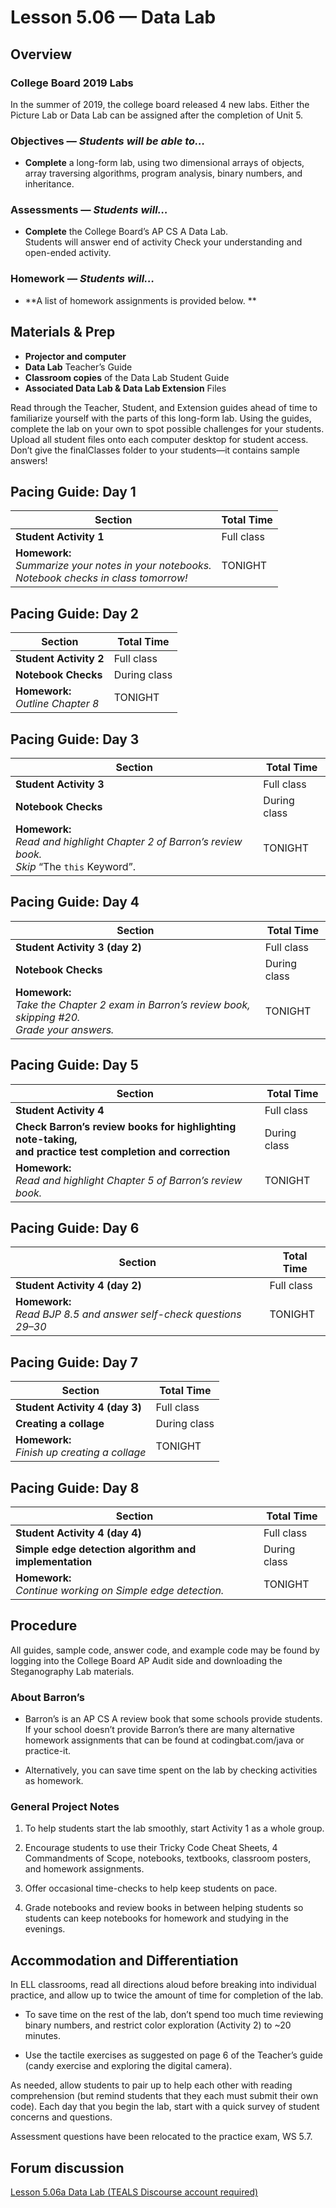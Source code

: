 Lesson 5.06 — Data Lab
====================================================================================================

Overview
--------
### College Board 2019 Labs
In the summer of 2019, the college board released 4 new labs.  Either the Picture Lab or Data Lab can be assigned after the completion of Unit 5.

### Objectives — _Students will be able to…_
- **Complete** a long-form lab, using two dimensional arrays of objects, array traversing algorithms, program analysis, binary numbers, and inheritance.

### Assessments — _Students will…_
- **Complete** the College Board’s AP CS A Data Lab.<br>Students will answer end of activity Check your understanding and open-ended activity.

### Homework — _Students will…_
- **A list of homework assignments is provided below. **


Materials & Prep
----------------
- **Projector and computer**
- **Data Lab** Teacher’s Guide
- **Classroom copies** of the Data Lab Student Guide
- **Associated Data Lab & Data Lab Extension** Files


Read through the Teacher, Student, and Extension guides ahead of time to familiarize yourself with
the parts of this long-form lab. Using the guides, complete the lab on your own to spot possible
challenges for your students. Upload all student files onto each computer desktop for student
access. Don’t give the finalClasses folder to your students—it contains sample answers!


Pacing Guide: Day 1
-------------------
| Section                    | Total Time
|----------------------------|-----------
| **Student Activity 1**     | Full class
| **Homework:**<br>_Summarize your notes in your notebooks.<br>Notebook checks in class tomorrow!_ | TONIGHT


Pacing Guide: Day 2
-------------------
| Section                          | Total Time
|----------------------------------|-----------
| **Student Activity 2**           | Full class
| **Notebook Checks**              | During class
| **Homework:**<br>_Outline Chapter 8_ | TONIGHT


Pacing Guide: Day 3
-------------------
| Section                | Total Time
|------------------------|-----------
| **Student Activity 3** | Full class
| **Notebook Checks**    | During class
| **Homework:**<br>_Read and highlight Chapter 2 of Barron’s review book.<br>Skip_ “The `this` Keyword”. | TONIGHT


Pacing Guide: Day 4
-------------------
| Section                        | Total Time
|--------------------------------|-----------
| **Student Activity 3 (day 2)** | Full class
| **Notebook Checks**            | During class
| **Homework:**<br>_Take the Chapter 2 exam in Barron’s review book, skipping \#20.<br>Grade your answers._ | TONIGHT


Pacing Guide: Day 5
-------------------
| Section                           | Total Time
|-----------------------------------|-----------
| **Student Activity 4**            | Full class
| **Check Barron’s review books for highlighting note-taking,<br>and practice test completion and correction** | During class
| **Homework:**<br>_Read and highlight Chapter 5 of Barron’s review book._ | TONIGHT


Pacing Guide: Day 6
-------------------

| Section                        | Total Time
|--------------------------------|-----------
| **Student Activity 4 (day 2)** | Full class
| **Homework:**<br>_Read BJP 8.5 and answer self-check questions 29–30_  | TONIGHT


Pacing Guide: Day 7
-------------------
| Section                                         | Total Time
|-------------------------------------------------|-----------
| **Student Activity 4 (day 3)**                  | Full class
| **Creating a collage**                          | During class
| **Homework:**<br>_Finish up creating a collage_ | TONIGHT


Pacing Guide: Day 8
-------------------
| Section                                                       | Total Time
|---------------------------------------------------------------|-----------
| **Student Activity 4 (day 4)**                                | Full class
| **Simple edge detection algorithm and implementation**        | During class
| **Homework:**<br>_Continue working on Simple edge detection._ | TONIGHT


Procedure
---------
All guides, sample code, answer code, and example code may be found by logging into the College Board AP Audit side and downloading the Steganography Lab materials.

### About Barron’s
- Barron’s is an AP CS A review book that some schools provide students. If your school doesn’t
  provide Barron’s there are many alternative homework assignments that can be found at
  codingbat.com/java or practice-it.

- Alternatively, you can save time spent on the lab by checking activities as homework.

### General Project Notes
1. To help students start the lab smoothly, start Activity 1 as a whole group.

2. Encourage students to use their Tricky Code Cheat Sheets, 4 Commandments of Scope, notebooks,
   textbooks, classroom posters, and homework assignments.

3. Offer occasional time-checks to help keep students on pace.

4. Grade notebooks and review books in between helping students so students can keep notebooks for
   homework and studying in the evenings.


Accommodation and Differentiation
---------------------------------
In ELL classrooms, read all directions aloud before breaking into individual practice, and allow up
to twice the amount of time for completion of the lab.

- To save time on the rest of the lab, don’t spend too much time reviewing binary numbers, and
  restrict color exploration (Activity 2) to ~20 minutes.

- Use the tactile exercises as suggested on page 6 of the Teacher’s guide (candy exercise and
  exploring the digital camera).

As needed, allow students to pair up to help each other with reading comprehension (but remind
students that they each must submit their own code). Each day that you begin the lab, start with a
quick survey of student concerns and questions.

Assessment questions have been relocated to the practice exam, WS 5.7.


Forum discussion
----------------
[Lesson 5.06a Data Lab (TEALS Discourse account required)](http://forums.tealsk12.org/c/unit-5/5-06a-data-lab)
